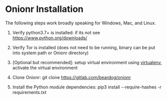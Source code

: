 # Onionr Installation

The following steps work broadly speaking for Windows, Mac, and Linux.

1. Verify python3.7+ is installed: if its not see https://www.python.org/downloads/

2. Verify Tor is installed (does not need to be running, binary can be put into system path or Onionr directory)

3. [Optional but recommended]: setup virtual environment using [virtualenv](https://virtualenv.pypa.io/en/latest/), activate the virtual environment

4. Clone Onionr: git clone https://gitlab.com/beardog/onionr

5. Install the Python module dependencies: pip3 install --require-hashes -r requirements.txt

